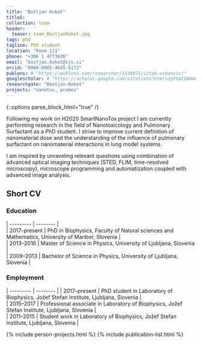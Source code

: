 ```yaml
---
title: "Boštjan Kokot"
title2: 
collection: team
header:
  teaser: team_BostjanKokot.jpg
tags: phd
tagline: PhD student
location: "Room 111"
phone: "+386 1 4773636"
email: "bostjan.kokot@ijs.si"
orcid: "0000-0002-4645-6172"
publons: # "https://publons.com/researcher/1538071/iztok-urbancic/"
googlescholar: # "https://scholar.google.com/citations?user=zyFnpCQAAAAJ"
researchgate: "Bostjan-Kokot"
projects: "nanotox, probes"
---
```


{::options parse_block_html="true" /}

Following my work on H2020 SmartNanoTox project I am currently performing research in the field of Nanotoxicology and Pulmonary Surfactant as a PhD student. I strive to improve current definition of nanomaterial dose and the understanding of the influence of pulmonary surfactant on nanomaterial interactions in lung model systems.

I am inspired by unraveling relevant questions using combination of advanced optical imaging techniques (STED, FLIM, time-resolved microscopy), microscope programming and automatization coupled with advanced image analysis.


Short CV
---------

<h3>Education</h3> 

| --------- | -------- |  
| 2017–present | PhD in Biophysics, Faculty of Natural sciences and Mathematics, University of Maribor, Slovenia |  
| 2013–2016 | Master of Science in Physics, University of Ljubljana, Slovenia |  
| 2009–2013 | Bachelor of Science in Physics, University of Ljubljana, Slovenia | 

<h3>Employment</h3>  

| --------- | -------- | 
| 2017–present  | PhD student in Laboratory of Biophysics, Jožef Stefan Institute, Ljubljana, Slovenia |  
| 2015–2017 | Professional associate in Laboratory of Biophysics, Jožef Stefan Institute, Ljubljana, Slovenia |  
| 2011–2015 | Student work in Laboratory of Biophysics, Jožef Stefan Institute, Ljubljana, Slovenia |  

{% include person-projects.html %}
{% include publication-list.html %}
